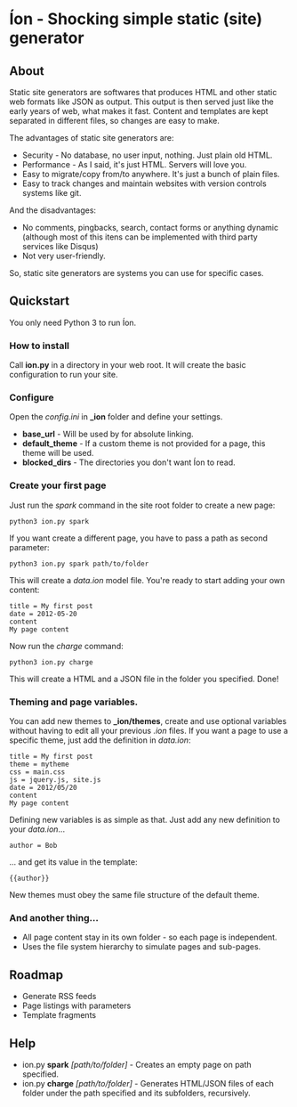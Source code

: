 # Íon - Shocking simple static (site) generator

## About
Static site generators are softwares that produces HTML and other static web formats like JSON as output. This output is then served just like the early years of web, what makes it fast. Content and templates are kept separated in different files, so changes are easy to make.

The advantages of static site generators are:
* Security - No database, no user input, nothing. Just plain old HTML.
* Performance - As I said, it's just HTML. Servers will love you.
* Easy to migrate/copy from/to anywhere. It's just a bunch of plain files.
* Easy to track changes and maintain websites with version controls systems like git.

And the disadvantages:
* No comments, pingbacks, search, contact forms or anything dynamic (although most of this itens can be implemented with third party services like Disqus)
* Not very user-friendly.

So, static site generators are systems you can use for specific cases.

## Quickstart
You only need Python 3 to run Íon.

### How to install
Call **ion.py** in a directory in your web root. It will create the basic configuration to run your site.

### Configure
Open the *config.ini* in **_ion** folder and define your settings.
* **base_url** - Will be used by for absolute linking.
* **default_theme** - If a custom theme is not provided for a page, this theme will be used.
* **blocked_dirs** - The directories you don't want Íon to read.

### Create your first page
Just run the *spark* command in the site root folder to create a new page:

    python3 ion.py spark
    
If you want create a different page, you have to pass a path as second parameter:

    python3 ion.py spark path/to/folder

This will create a *data.ion* model file. You're ready to start adding your own content:

    title = My first post
    date = 2012-05-20
    content
    My page content

Now run the *charge* command:
    
    python3 ion.py charge

This will create a HTML and a JSON file in the folder you specified. Done!

### Theming and page variables.
You can add new themes to **_ion/themes**, create and use optional variables without having to edit all your previous *.ion* files. If you want a page to use a specific theme, just add the definition in *data.ion*:

    title = My first post
    theme = mytheme
    css = main.css
    js = jquery.js, site.js
    date = 2012/05/20
    content
    My page content

Defining new variables is as simple as that. Just add any new definition to your *data.ion*...

    author = Bob

... and get its value in the template:

    {{author}}

New themes must obey the same file structure of the default theme.

### And another thing...
* All page content stay in its own folder - so each page is independent.
* Uses the file system hierarchy to simulate pages and sub-pages.

## Roadmap
* Generate RSS feeds
* Page listings with parameters
* Template fragments

## Help

* ion.py **spark** *[path/to/folder]* - Creates an empty page on path specified.
* ion.py **charge** *[path/to/folder]* - Generates HTML/JSON files of each folder under the path specified and its subfolders, recursively.
